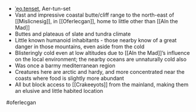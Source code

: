 * [ˈe͜o.tenset](http://ipa-reader.xyz/?text=%CB%88e%CD%9Co.tenset&voice=Amy), Aer-tun-set
* Vast and impressive coastal butte/cliff range to the north-east of [[Mislicnesig]], in [[Oferlecgan]], home to little other than [[Aln the Mad]]
* Buttes and plateaus of slate and tundra climate
* Little known humanoid inhabitants - those nearby know of a great danger in those mountains, even aside from the cold
* Blisteringly cold even at low altitudes due to [[Aln the Mad]]’s influence on the local environment; the nearby oceans are unnaturally cold also
* Was once a barmy mediterranean region
* Creatures here are arctic and hardy, and more concentrated near the coasts where food is slightly more abundant
* All but block access to [[Crakeeyots]] from the mainland, making them an elusive and little habited location

#oferlecgan 